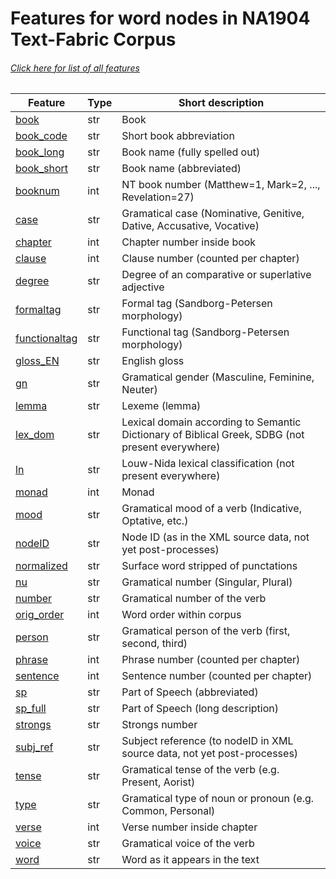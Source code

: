 # Features for word nodes in NA1904 Text-Fabric Corpus
###### [Click here for list of all features](home.md)

Feature | Type | Short description
--- | --- | ---
[book](book.md) | str | Book
[book_code](book_code.md) | str | Short book abbreviation
[book_long](book_long.md) | str |  Book name (fully spelled out)
[book_short](book_short.md) | str | Book name (abbreviated)
[booknum](booknum.md) | int |  NT book number (Matthew=1, Mark=2, ..., Revelation=27)
[case](case.md) | str | Gramatical case (Nominative, Genitive, Dative, Accusative, Vocative)
[chapter](chapter.md) | int | Chapter number inside book
[clause](clause.md) | int | Clause number (counted per chapter)
[degree](degree.md) | str | Degree of an comparative or superlative adjective
[formaltag](formaltag.md) | str | Formal tag (Sandborg-Petersen morphology)
[functionaltag](functionaltag.md) | str | Functional tag (Sandborg-Petersen morphology)
[gloss_EN](gloss_EN.md) | str | English gloss
[gn](gn.md) | str | Gramatical gender (Masculine, Feminine, Neuter)
[lemma](lemma.md) | str | Lexeme (lemma)
[lex_dom](lex_dom.md) | str | Lexical domain according to Semantic Dictionary of Biblical Greek, SDBG (not present everywhere)
[ln](ln.md) | str | Louw-Nida lexical classification (not present everywhere)
[monad](monad.md) | int | Monad
[mood](mood.md) | str | Gramatical mood of a verb (Indicative, Optative, etc.)
[nodeID](nodeID.md) | str | Node ID (as in the XML source data, not yet post-processes)
[normalized](normalized.md) | str | Surface word stripped of punctations
[nu](nu.md) | str | Gramatical number (Singular, Plural)
[number](number.md) | str | Gramatical number of the verb
[orig_order](orig_order.md) | int | Word order within corpus
[person](person.md) | str | Gramatical person of the verb (first, second, third)
[phrase](phrase.md) | int | Phrase number (counted per chapter)
[sentence](sentence.md) | int | Sentence number (counted per chapter)
[sp](sp.md) | str | Part of Speech (abbreviated)
[sp_full](sp_full.md) | str | Part of Speech (long description)
[strongs](strongs.md) | str | Strongs number
[subj_ref](subj_ref.md) | str | Subject reference (to nodeID in XML source data, not yet post-processes)
[tense](tense.md) | str | Gramatical tense of the verb (e.g. Present, Aorist)
[type](type.md) | str | Gramatical type of noun or pronoun (e.g. Common, Personal)
[verse](verse.md) | int | Verse number inside chapter
[voice](voice.md) | str | Gramatical voice of the verb
[word](word.md) | str | Word as it appears in the text
